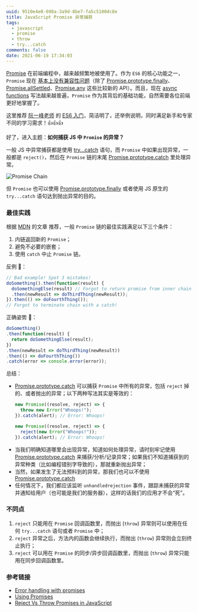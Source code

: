```yaml
---
uuid: 9510e4e0-698a-3a9d-8be7-fa5c5100dc8e
title: JavaScript Promise 异常捕获
tags:
  - javascript
  - promise
  - throw
  - try...catch
comments: false
date: 2021-06-19 17:34:03
---
```


[Promise](https://developer.mozilla.org/en-US/docs/Web/JavaScript/Reference/Global_Objects/Promise) 在前端编程中，越来越频繁地被使用了。作为 `ES6` 的核心功能之一，`Promise` 现在 [基本上没有兼容性问题](https://developer.mozilla.org/en-US/docs/Web/JavaScript/Reference/Global_Objects/Promise#browser_compatibility)（除了 [Promise.prototype.finally](https://caniuse.com/mdn-javascript_builtins_promise_finally)、[Promise.allSettled](https://caniuse.com/mdn-javascript_builtins_promise_allsettled)、[Promise.any](https://caniuse.com/mdn-javascript_builtins_promise_any) 这些比较新的 API）。而且，现在 [async functions](https://developer.mozilla.org/en-US/docs/Web/JavaScript/Reference/Statements/async_function) 写法越来越普遍，`Promise` 作为其背后的基础功能，自然需要各位前端更好地掌握了。

这里推荐 [阮一峰老师](http://www.ruanyifeng.com/home.html) 的 [ES6 入门](https://es6.ruanyifeng.com/#docs/promise)，简洁明了，还举例说明，同时满足新手和专家不同的学习需求！👍👍👍

好了，进入主题：**如何捕获 JS 中 `Promise` 的异常？**

一般 JS 中异常捕获都是使用 [try...catch](https://developer.mozilla.org/en-US/docs/Web/JavaScript/Reference/Statements/try...catch) 语句，而 `Promise` 中如果出现异常，一般都是 `reject()`，然后在 `Promise` 链的末尾 [Promise.prototype.catch](https://developer.mozilla.org/en-US/docs/Web/JavaScript/Reference/Global_Objects/Promise/catch) 里处理异常。

![Promise Chain](https://developer.mozilla.org/en-US/docs/Web/JavaScript/Reference/Global_Objects/Promise/promises.png)

但 `Promise` 也可以使用 [Promise.prototype.finally](https://developer.mozilla.org/en-US/docs/Web/JavaScript/Reference/Global_Objects/Promise/finally) 或者使用 JS 原生的 `try...catch` 语句达到抛出异常的目的。

### 最佳实践 

根据 [MDN](https://developer.mozilla.org) 的文章 [<fa-link/>](https://developer.mozilla.org/en-US/docs/Web/JavaScript/Guide/Using_promises#common_mistakes) 推荐，一般 `Promise` 链的最佳实践满足以下三个条件：

1. 内链返回新的 `Promise`；
2. 避免不必要的嵌套；
3. 使用 `catch` 中止 `Promise` 链。

反例 🙁：

```js
// Bad example! Spot 3 mistakes!
doSomething().then(function(result) {
  doSomethingElse(result) // Forgot to return promise from inner chain + unnecessary nesting
  .then(newResult => doThirdThing(newResult));
}).then(() => doFourthThing());
// Forgot to terminate chain with a catch!
```

正确姿势 🙂：

```js
doSomething()
.then(function(result) {
  return doSomethingElse(result);
})
.then(newResult => doThirdThing(newResult))
.then(() => doFourthThing())
.catch(error => console.error(error));
```

总结：

- [Promise.prototype.catch](https://developer.mozilla.org/en-US/docs/Web/JavaScript/Reference/Global_Objects/Promise/catch) 可以捕获 `Promise` 中所有的异常，包括 `reject` 掉的、或者抛出的异常；以下两种写法其实是等效的：
  ```js
  new Promise((resolve, reject) => {
    throw new Error("Whoops!");
  }).catch(alert); // Error: Whoops!
  ```
  ```js
  new Promise((resolve, reject) => {
    reject(new Error("Whoops!"));
  }).catch(alert); // Error: Whoops!
  ```
- 当我们明确知道哪里会出现异常，知道如何处理异常，请时刻牢记使用 [Promise.prototype.catch](https://developer.mozilla.org/en-US/docs/Web/JavaScript/Reference/Global_Objects/Promise/catch) 来捕获/分析/记录异常；如果我们不知道捕获到的异常种类（比如编程错别字导致的），那就重新抛出异常；
- 当然，如果发生了无法预料到的异常，那我们也可以不使用 [Promise.prototype.catch](https://developer.mozilla.org/en-US/docs/Web/JavaScript/Reference/Global_Objects/Promise/catch)
- 任何情况下，我们都应该监听 `unhandledrejection` 事件，跟踪未捕获的异常并通知给用户（也可能是我们的服务器），这样的话我们的应用才不会“死”。

### 不同点

1. `reject` 只能用在 `Promise` 回调函数里，而抛出 (`throw`) 异常则可以使用在任何 `try...catch` 语句或者 `Promise` 中；
2. `reject` 异常之后，方法内的函数会继续执行，而抛出 (`throw`) 异常则会立刻终止执行；
3. `reject` 可以用在 `Promise` 的同步/异步回调函数里，而抛出 (`throw`) 异常只能用在同步回调函数里。

### 参考链接

- [Error handling with promises](https://javascript.info/promise-error-handling)
- [Using Promises](https://developer.mozilla.org/en-US/docs/Web/JavaScript/Guide/Using_promises)
- [Reject Vs Throw Promises in JavaScript](https://www.geeksforgeeks.org/reject-vs-throw-promises-in-javascript)
